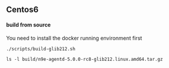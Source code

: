 ## Centos6

#### build from source

You need to install the docker running environment first

```
./scripts/build-glib212.sh

ls -l build/n9e-agentd-5.0.0-rc8-glib212.linux.amd64.tar.gz

```
